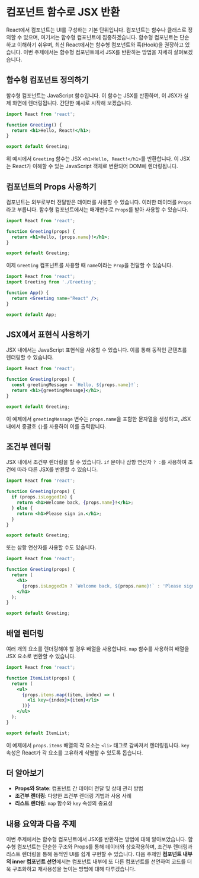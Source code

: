 # 컴포넌트 함수로 JSX 반환

React에서 컴포넌트는 UI를 구성하는 기본 단위입니다. 컴포넌트는 함수나 클래스로 정의할 수 있으며, 여기서는 함수형 컴포넌트에 집중하겠습니다. 함수형 컴포넌트는 단순하고 이해하기 쉬우며, 최신 React에서는 함수형 컴포넌트와 훅(Hook)을 권장하고 있습니다. 이번 주제에서는 함수형 컴포넌트에서 JSX를 반환하는 방법을 자세히 살펴보겠습니다.

## 함수형 컴포넌트 정의하기

함수형 컴포넌트는 JavaScript 함수입니다. 이 함수는 JSX를 반환하며, 이 JSX가 실제 화면에 렌더링됩니다. 간단한 예시로 시작해 보겠습니다.

```jsx
import React from 'react';

function Greeting() {
  return <h1>Hello, React!</h1>;
}

export default Greeting;
```

위 예시에서 `Greeting` 함수는 JSX `<h1>Hello, React!</h1>`를 반환합니다. 이 JSX는 React가 이해할 수 있는 JavaScript 객체로 변환되어 DOM에 렌더링됩니다.

## 컴포넌트의 Props 사용하기

컴포넌트는 외부로부터 전달받은 데이터를 사용할 수 있습니다. 이러한 데이터를 `Props`라고 부릅니다. 함수형 컴포넌트에서는 매개변수로 `Props`를 받아 사용할 수 있습니다.

```jsx
import React from 'react';

function Greeting(props) {
  return <h1>Hello, {props.name}!</h1>;
}

export default Greeting;
```

이제 `Greeting` 컴포넌트를 사용할 때 `name`이라는 `Prop`을 전달할 수 있습니다.

```jsx
import React from 'react';
import Greeting from './Greeting';

function App() {
  return <Greeting name="React" />;
}

export default App;
```

## JSX에서 표현식 사용하기

JSX 내에서는 JavaScript 표현식을 사용할 수 있습니다. 이를 통해 동적인 콘텐츠를 렌더링할 수 있습니다.

```jsx
import React from 'react';

function Greeting(props) {
  const greetingMessage = `Hello, ${props.name}!`;
  return <h1>{greetingMessage}</h1>;
}

export default Greeting;
```

이 예제에서 `greetingMessage` 변수는 `props.name`을 포함한 문자열을 생성하고, JSX 내에서 중괄호 `{}`를 사용하여 이를 출력합니다.

## 조건부 렌더링

JSX 내에서 조건부 렌더링을 할 수 있습니다. `if` 문이나 삼항 연산자 `? :`를 사용하여 조건에 따라 다른 JSX를 반환할 수 있습니다.

```jsx
import React from 'react';

function Greeting(props) {
  if (props.isLoggedIn) {
    return <h1>Welcome back, {props.name}!</h1>;
  } else {
    return <h1>Please sign in.</h1>;
  }
}

export default Greeting;
```

또는 삼항 연산자를 사용할 수도 있습니다.

```jsx
import React from 'react';

function Greeting(props) {
  return (
    <h1>
      {props.isLoggedIn ? `Welcome back, ${props.name}!` : 'Please sign in.'}
    </h1>
  );
}

export default Greeting;
```

## 배열 렌더링

여러 개의 요소를 렌더링해야 할 경우 배열을 사용합니다. `map` 함수를 사용하여 배열을 JSX 요소로 변환할 수 있습니다.

```jsx
import React from 'react';

function ItemList(props) {
  return (
    <ul>
      {props.items.map((item, index) => (
        <li key={index}>{item}</li>
      ))}
    </ul>
  );
}

export default ItemList;
```

이 예제에서 `props.items` 배열의 각 요소는 `<li>` 태그로 감싸져서 렌더링됩니다. `key` 속성은 React가 각 요소를 고유하게 식별할 수 있도록 돕습니다.

## 더 알아보기

- **Props와 State**: 컴포넌트 간 데이터 전달 및 상태 관리 방법
- **조건부 렌더링**: 다양한 조건부 렌더링 기법과 사용 사례
- **리스트 렌더링**: `map` 함수와 `key` 속성의 중요성

## 내용 요약과 다음 주제

이번 주제에서는 함수형 컴포넌트에서 JSX를 반환하는 방법에 대해 알아보았습니다. 함수형 컴포넌트는 단순한 구조와 Props를 통해 데이터와 상호작용하며, 조건부 렌더링과 리스트 렌더링을 통해 동적인 UI를 쉽게 구현할 수 있습니다. 다음 주제인 **컴포넌트 내부의 inner 컴포넌트 선언**에서는 컴포넌트 내부에 또 다른 컴포넌트를 선언하여 코드를 더욱 구조화하고 재사용성을 높이는 방법에 대해 다루겠습니다.